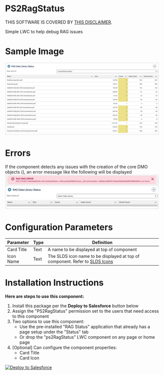 # PS2RagStatus
THIS SOFTWARE IS COVERED BY [THIS DISCLAIMER](https://raw.githubusercontent.com/thedges/Disclaimer/master/disclaimer.txt).

Simple LWC to help debug RAG issues


# Sample Image
![alt text](https://github.com/thedges/PS2RagStatus/blob/main/PS2RagStatus.jpg "Sample Photo")

# Errors
If the component detects any issues with the creation of the core DMO objects (), an error message like the following will be displayed
![alt text](https://github.com/thedges/PS2RagStatus/blob/main/PS2RagStatus-Error.jpg "Error")

# Configuration Parameters

| Parameter  | Type | Definition |
| ------------- | ------------- |------------- |
| Card Title | Text | A name to be displayed at top of component |
| Icon Name | Text | The SLDS icon name to be displayed at top of component. Refer to [SLDS Icons](https://www.lightningdesignsystem.com/icons/) |

# Installation Instructions

<b>Here are steps to use this component:</b>
  1. Install this package per the **Deploy to Salesforce** button below
  2. Assign the "PS2RagStatus" permission set to the users that need access to this component
  3. Two options to use this component:
     * Use the pre-installed "RAG Status" application that already has a page setup under the "Status" tab
     * Or drop the "ps2RagStatus" LWC component on any page or home page
  4. [Optional] Can configure the component properties:
     * Card Title
     * Card Icon

     
<a href="https://githubsfdeploy.herokuapp.com?owner=thedges&repo=PS2RagStatus&ref=main">
  <img alt="Deploy to Salesforce"
       src="https://raw.githubusercontent.com/afawcett/githubsfdeploy/master/deploy.png">
</a>
